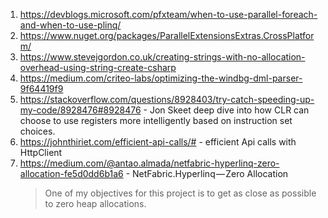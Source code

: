 1. https://devblogs.microsoft.com/pfxteam/when-to-use-parallel-foreach-and-when-to-use-plinq/
2. https://www.nuget.org/packages/ParallelExtensionsExtras.CrossPlatform/
3. https://www.stevejgordon.co.uk/creating-strings-with-no-allocation-overhead-using-string-create-csharp
4. https://medium.com/criteo-labs/optimizing-the-windbg-dml-parser-9f64419f9
5. https://stackoverflow.com/questions/8928403/try-catch-speeding-up-my-code/8928476#8928476 - Jon Skeet deep dive into how CLR can choose to use registers more intelligently based on instruction set choices.
6. https://johnthiriet.com/efficient-api-calls/# - efficient Api calls with HttpClient
7. https://medium.com/@antao.almada/netfabric-hyperlinq-zero-allocation-fe5d0dd6b1a6 - NetFabric.Hyperlinq — Zero Allocation
    > One of my objectives for this project is to get as close as possible to zero heap allocations.

